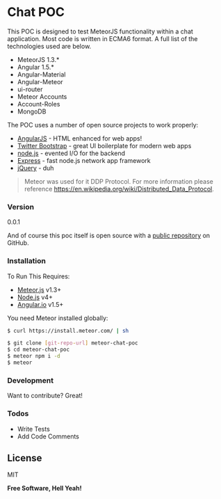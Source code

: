 # Chat POC

This POC is designed to test MeteorJS functionality within a chat application. Most code is written in ECMA6 format. A full list of the technologies used are below.

  - MeteorJS 1.3.*
  - Angular 1.5.*
  - Angular-Material
  - Angular-Meteor
  - ui-router
  - Meteor Accounts
  - Account-Roles
  - MongoDB

The POC uses a number of open source projects to work properly:

* [AngularJS] - HTML enhanced for web apps!
* [Twitter Bootstrap] - great UI boilerplate for modern web apps
* [node.js] - evented I/O for the backend
* [Express] - fast node.js network app framework
* [jQuery] - duh

> Meteor was used for it DDP Protocol. For more information please reference https://en.wikipedia.org/wiki/Distributed_Data_Protocol.

### Version
0.0.1

And of course this poc itself is open source with a [public repository][misterebel]
 on GitHub.

### Installation

To Run This Requires:
- [Meteor.js](https://www.meteor.com/) v1.3+
- [Node.js](https://nodejs.org/) v4+
- [Angular.io](https://angular.io/) v1.5+

You need Meteor installed globally:

```sh
$ curl https://install.meteor.com/ | sh
```

```sh
$ git clone [git-repo-url] meteor-chat-poc
$ cd meteor-chat-poc
$ meteor npm i -d
$ meteor
```

### Development

Want to contribute? Great!

### Todos

 - Write Tests
 - Add Code Comments

License
----

MIT


**Free Software, Hell Yeah!**

[//]: # (These are reference links used in the body of this note and get stripped out when the markdown processor does its job. There is no need to format nicely because it shouldn't be seen. Thanks SO - http://stackoverflow.com/questions/4823468/store-comments-in-markdown-syntax)


   [misterebel]: <https://github.com/misterebel>
   [git-repo-url]: <https://github.com/misterebel/meteor-chat-poc.git>
   [john gruber]: <http://daringfireball.net>
   [node.js]: <http://nodejs.org>
   [Twitter Bootstrap]: <http://twitter.github.com/bootstrap/>
   [jQuery]: <http://jquery.com>
   [express]: <http://expressjs.com>
   [AngularJS]: <http://angularjs.org>


